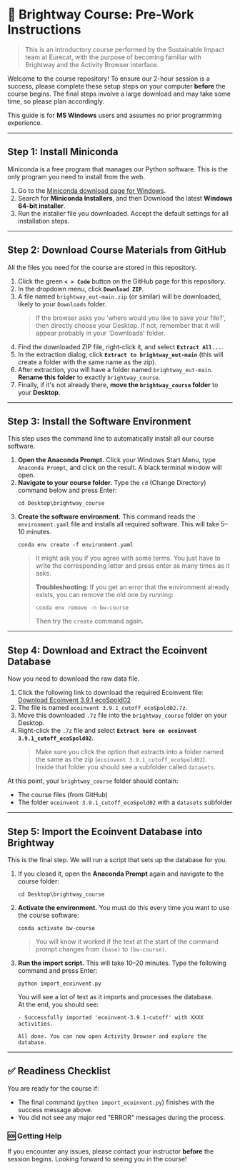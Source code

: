 # 🍃 Brightway Course: Pre-Work Instructions

> This is an introductory course performed by the Sustainable Impact team at Eurecat, with the purpose of becoming familiar with Brightway and the Activity Browser interface.

Welcome to the course repository! To ensure our 2-hour session is a success, please complete these setup steps on your computer **before** the course begins. The final steps involve a large download and may take some time, so please plan accordingly.

This guide is for **MS Windows** users and assumes no prior programming experience.

---
## Step 1: Install Miniconda

Miniconda is a free program that manages our Python software. This is the only program you need to install from the web.

1.  Go to the [Miniconda download page for Windows](https://www.anaconda.com/download/success).
2.  Search for **Miniconda Installers**, and then Download the latest **Windows 64-bit installer**.
3.  Run the installer file you downloaded. Accept the default settings for all installation steps.

---
## Step 2: Download Course Materials from GitHub

All the files you need for the course are stored in this repository.

1.  Click the green **`< > Code`** button on the GitHub page for this repository.
2.  In the dropdown menu, click **`Download ZIP`**.
3.  A file named `brightway_eut-main.zip` (or similar) will be downloaded, likely to your `Downloads` folder.
    > If the browser asks you 'where would you like to save your file?', then directly choose your Desktop. If not, remember that it will appear probably in your 'Downloads' folder.
4.  Find the downloaded ZIP file, right-click it, and select **`Extract All...`**.
5.  In the extraction dialog, click **`Extract to brightway_eut-main`** (this will create a folder with the same name as the zip).
6.  After extraction, you will have a folder named `brightway_eut-main`. **Rename this folder** to exactly `brightway_course`.
7.  Finally, if it's not already there, **move the `brightway_course` folder** to your **Desktop**.

---
## Step 3: Install the Software Environment

This step uses the command line to automatically install all our course software.

1.  **Open the Anaconda Prompt.** Click your Windows Start Menu, type `Anaconda Prompt`, and click on the result. A black terminal window will open.
2.  **Navigate to your course folder.** Type the `cd` (Change Directory) command below and press Enter:
    ```
    cd Desktop\brightway_course
    ```
3.  **Create the software environment.** This command reads the `environment.yaml` file and installs all required software. This will take 5–10 minutes.
    ```
    conda env create -f environment.yaml
    ```
    > It might ask you if you agree with some terms. You just have to write the corresponding letter and press enter as many times as it asks.
    >
    > **Troubleshooting:** If you get an error that the environment already exists, you can remove the old one by running:
    > ```
    > conda env remove -n bw-course
    > ```
    > Then try the `create` command again.

---
## Step 4: Download and Extract the Ecoinvent Database

Now you need to download the raw data file.

1.  Click the following link to download the required Ecoinvent file: [Download Ecoinvent 3.9.1 ecoSpold02](https://eurecatcloud.sharepoint.com/:u:/s/WEEIUnit-LiniaImpacteAmbiental/EWfs3qB46jROiwKj3_6BQcMBM-VOLieV4ma4qG_W6Y0JUg?e=HIw5Rw)
2.  The file is named `ecoinvent 3.9.1_cutoff_ecoSpold02.7z`.
3.  Move this downloaded `.7z` file into the `brightway_course` folder on your Desktop.
4.  Right-click the `.7z` file and select **`Extract here on ecoinvent 3.9.1_cutoff_ecoSpold02`**.
    > Make sure you click the option that extracts into a folder named the same as the zip (`ecoinvent 3.9.1_cutoff_ecoSpold02`).  
    > Inside that folder you should see a subfolder called `datasets`.

At this point, your `brightway_course` folder should contain:
- The course files (from GitHub)
- The folder `ecoinvent 3.9.1_cutoff_ecoSpold02` with a `datasets` subfolder

---
## Step 5: Import the Ecoinvent Database into Brightway

This is the final step. We will run a script that sets up the database for you.

1.  If you closed it, open the **Anaconda Prompt** again and navigate to the course folder:
    ```
    cd Desktop\brightway_course
    ```
2.  **Activate the environment.** You must do this every time you want to use the course software:
    ```
    conda activate bw-course
    ```
    > You will know it worked if the text at the start of the command prompt changes from `(base)` to `(bw-course)`.
3.  **Run the import script.** This will take 10–20 minutes. Type the following command and press Enter:
    ```
    python import_ecoinvent.py
    ```
    You will see a lot of text as it imports and processes the database.  
    At the end, you should see:
    ```
    - Successfully imported 'ecoinvent-3.9.1-cutoff' with XXXX activities.

    All done. You can now open Activity Browser and explore the database.
    ```

---
## ✅ Readiness Checklist

You are ready for the course if:

* The final command (`python import_ecoinvent.py`) finishes with the success message above.
* You did not see any major red "ERROR" messages during the process.

### 🆘 Getting Help

If you encounter any issues, please contact your instructor **before** the session begins. Looking forward to seeing you in the course!
